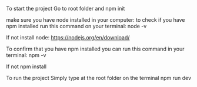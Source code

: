 To start the  project
Go to root folder and
npm init

make sure you have node installed in your computer:
to check if you have npm installed run this command on your terminal:
node -v

If not install node: https://nodejs.org/en/download/

To confirm that you have npm installed you can run this command in your terminal:
npm -v

If not
npm install


To run the project
Simply type at the root folder on the terminal
npm run dev
